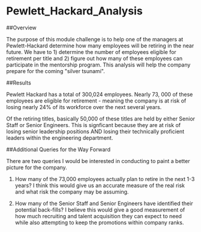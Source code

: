 # Pewlett_Hackard_Analysis

##Overview 

The purpose of this module challenge is to help one of the managers at Pewlett-Hackard determine how many employees will be retiring in the near future. We have to 1) determine the number of employees eligible for retirement per title and 2) figure out how many of these employees can participate in the mentorship program. This analysis will help the company prepare for the coming "silver tsunami". 

##Results 

Pewlett Hackard has a total of 300,024 employees. Nearly 73, 000 of these employees are eligible for retirement - meaning the company is at risk of losing nearly 24% of its workforce over the next several years. 

Of the retiring titles, basically 50,000 of these titles are held by either Senior Staff or Senior Engineers. This is signficant because they are at risk of losing senior leadership positions AND losing their technically proficient leaders within the engineering department. 

##Additional Queries for the Way Forward

There are two queries I would be interested in conducting to paint a better picture for the company. 

1. How many of the 73,000 employees actually plan to retire in the next 1-3 years? I think this would give us an accurate measure of the real risk and what risk the company may be assuming. 

2. How many of the Senior Staff and Senior Engineers have identified their potential back-fills? I believe this would give a good measurement of how much recruiting and talent acquisition they can expect to need while also attempting to keep the promotions within company ranks. 
